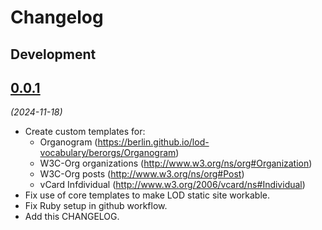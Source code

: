 # Changelog

## Development


## [0.0.1](https://github.com/berlin/lod-organigram/releases/tag/0.0.1)

_(2024-11-18)_

- Create custom templates for:
  - Organogram (https://berlin.github.io/lod-vocabulary/berorgs/Organogram)
  - W3C-Org organizations (http://www.w3.org/ns/org#Organization)
  - W3C-Org posts (http://www.w3.org/ns/org#Post)
  - vCard Infdividual (http://www.w3.org/2006/vcard/ns#Individual)
- Fix use of core templates to make LOD static site workable.
- Fix Ruby setup in github workflow.
- Add this CHANGELOG.